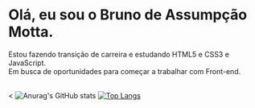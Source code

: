 
<h1> Olá, eu sou o Bruno de Assumpção Motta.</h1>
Estou fazendo transição de carreira e estudando HTML5 e CSS3 e JavaScript. <br>
Em busca de oportunidades para começar a trabalhar com Front-end. <br> <br>

<
![Anurag's GitHub stats](https://github-readme-stats.vercel.app/api?username=Bruno-Assumpcao-Motta&show_icons=true&theme=radical)
[![Top Langs](https://github-readme-stats.vercel.app/api/top-langs/?username=Bruno-Assumpcao-Motta&show_icons=true&theme=radical)](https://github.com/Bruno-Assumpcao-Motta/github-readme-stats)


